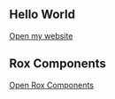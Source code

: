 ## Hello World
[Open my website](https://jxbc.github.io)
## Rox Components
[Open Rox Components](https://jxbc.github.io/rox-js)
